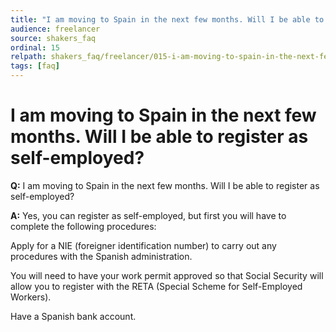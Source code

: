 ```yaml
---
title: "I am moving to Spain in the next few months. Will I be able to register as self-employed?"
audience: freelancer
source: shakers_faq
ordinal: 15
relpath: shakers_faq/freelancer/015-i-am-moving-to-spain-in-the-next-few-months-will-i-be-able-to-register-as-self-e.md
tags: [faq]
---
```


# I am moving to Spain in the next few months. Will I be able to register as self-employed?

**Q:** I am moving to Spain in the next few months. Will I be able to register as self-employed?

**A:** Yes, you can register as self-employed, but first you will have to complete the following procedures:

Apply for a NIE (foreigner identification number) to carry out any procedures with the Spanish administration.

You will need to have your work permit approved so that Social Security will allow you to register with the RETA (Special Scheme for Self-Employed Workers).

Have a Spanish bank account.
